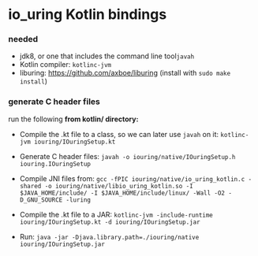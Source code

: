 # io_uring Kotlin bindings

### needed
* jdk8, or one that includes the command line tool`javah`
* Kotlin compiler: `kotlinc-jvm`
* liburing: https://github.com/axboe/liburing (install with `sudo make install`)


### generate C header files
run the following __from kotlin/ directory:__

* Compile the .kt file to a class, so we can later use `javah` on it:
`kotlinc-jvm iouring/IOuringSetup.kt`

* Generate C header files:
`javah -o iouring/native/IOuringSetup.h iouring.IOuringSetup`

* Compile JNI files from:
`gcc -fPIC iouring/native/io_uring_kotlin.c -shared -o iouring/native/libio_uring_kotlin.so -I $JAVA_HOME/include/ -I $JAVA_HOME/include/linux/ -Wall -O2 -D_GNU_SOURCE -luring`

* Compile the .kt file to a JAR:
`kotlinc-jvm -include-runtime iouring/IOuringSetup.kt -d iouring/IOuringSetup.jar`

* Run: 
`java -jar -Djava.library.path=./iouring/native iouring/IOuringSetup.jar`


